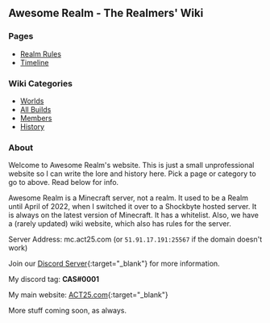 ## Awesome Realm - The Realmers' Wiki

### Pages
- [Realm Rules](rules)
- [Timeline](timeline)

### Wiki Categories
- [Worlds](worlds)
- [All Builds](builds)
- [Members](members)
- [History](history)

### About

Welcome to Awesome Realm's website. This is just a small unprofessional website so I can write the lore and history here. Pick a page or category to go to above. Read below for info.

Awesome Realm is a Minecraft server, not a realm. It used to be a Realm until April of 2022, when I switched it over to a Shockbyte hosted server. It is always on the latest version of Minecraft. It has a whitelist. Also, we have a (rarely updated) wiki website, which also has rules for the server.

Server Address: mc.act25.com (or `51.91.17.191:25567` if the domain doesn't work)

Join our [Discord Server](https://discord.gg/P5x4EUfwWU){:target="_blank"} for more information.

My discord tag: **CAS#0001**

My main website: [ACT25.com](https://www.act25.com/){:target="_blank"}

More stuff coming soon, as always.